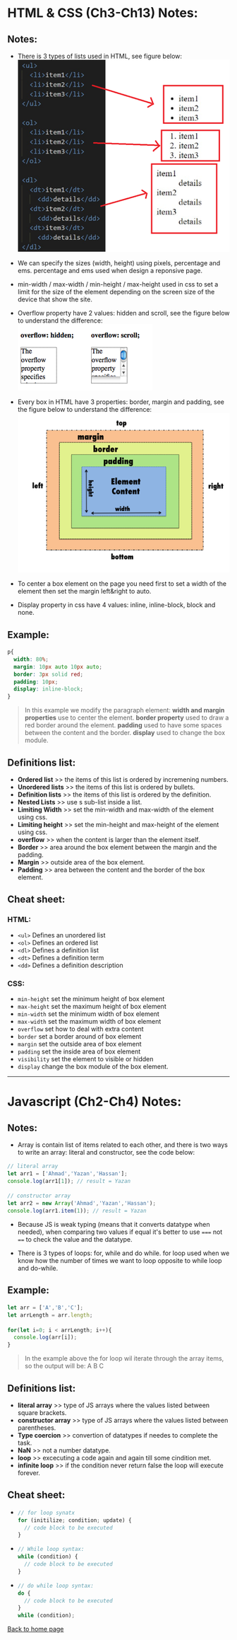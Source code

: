 # **HTML & CSS (Ch3-Ch13) Notes:**

## Notes:

+ There is 3 types of lists used in HTML, see figure below:
![lists](img/lists.png)

+ We can specify the sizes (width, height) using pixels, percentage and ems. percentage and ems used when design a reponsive page.

+ min-width / max-width / min-height / max-height used in css to set a limit for the size of the element depending on the screen size of the device that show the site.

+ Overflow property have 2 values: hidden and scroll, see the figure below to understand the difference:
![overflow](img/overflow.png)

+ Every box in HTML have 3 properties: border, margin and padding, see the figure below to understand the difference: 
![boxmodel](img/boxmodel.png)

+ To center a box element on the page you need first to set a width of the element then set the margin left&right to auto.

+ Display property in css have 4 values: inline, inline-block, block and none.

## Example:

```css
p{
  width: 80%;
  margin: 10px auto 10px auto;
  border: 3px solid red;
  padding: 10px;
  display: inline-block;
}
```
> In this example we modify the paragraph element: **width and margin properties** use to center the element. **border property** used to draw a red border around the element. **padding** used to have some spaces between the content and the border. **display** used to change the box module. 

## Definitions list:

+ **Ordered list** >> the items of this list is ordered by incremening numbers.
+ **Unordered lists** >> the items of this list is ordered by bullets.
+ **Definition lists** >> the items of this list is ordered by the definition.
+ **Nested Lists** >> use s sub-list inside a list.
+ **Limiting Width** >> set the min-width and max-width of the element using css.
+ **Limiting height** >> set the min-height and max-height of the element using css.
+ **overflow** >> when the content is larger than the element itself.
+ **Border** >> area around the box element between the margin and the padding.
+ **Margin** >> outside area of the box element.
+ **Padding** >> area between the content and the border of the box element. 

## Cheat sheet:
### HTML:
+ `<ul>` Defines an unordered list
+ `<ol>` Defines an ordered list
+ `<dl>` Defines a definition list
+ `<dt>` Defines a definition term
+ `<dd>` Defines a definition description

### CSS:
+ `min-height` set the minimum height of box element
+ `max-height` set the maximum height of box element
+ `min-width` set the minimum width of box element
+ `max-width` set the maximum width of box element
+ `overflow` set how to deal with extra content
+ `border`  set a border around of box element 
+ `margin` set the outside area of box element
+ `padding`  set the inside area of box element
+ `visibility` set the element to visible or hidden
+ `display` change the box module of the box element.

---
# **Javascript (Ch2-Ch4) Notes:**

## Notes:

+ Array is contain list of items related to each other, and there is two ways to write an array: literal and constructor, see the code below:
```javascript
// literal array
let arr1 = ['Ahmad','Yazan','Hassan'];
console.log(arr1[1]); // result = Yazan

// constructor array
let arr2 = new Array('Ahmad','Yazan','Hassan');
console.log(arr1.item(1)); // result = Yazan
```
+ Because JS is weak typing (means that it converts datatype when needed), when comparing two values if equal it's better to use `===` not `==` to check the value and the datatype.

+ There is 3 types of loops: for, while and do while. for loop used when we know how the number of times we want to loop opposite to while loop and do-while. 

## Example:

```javascript
let arr = ['A','B','C'];
let arrLength = arr.length;

for(let i=0; i < arrLength; i++){
  console.log(arr[i]);
}
```
> In the example above the for loop wil iterate through the array items, so the output will be: A B C

## Definitions list:

+ **literal array** >> type of JS arrays where the values listed between square brackets.
+ **constructor array** >> type of JS arrays where the values listed between parentheses.
+ **Type coercion** >> convertion of datatypes if needes to complete the task.
+ **NaN** >> not a number datatype.
+ **loop** >> excecuting a code again and again till some cindition met.
+ **infinite loop** >> if the condition never return false the loop will execute forever.


## Cheat sheet:
+ ```javascript
  // for loop synatx
  for (initilize; condition; update) {
    // code block to be executed
  }
  ```
+ ```javascript
  // While loop syntax:
  while (condition) {
    // code block to be executed
  }
  ```
+ ```javascript
  // do while loop syntax:
  do {
    // code block to be executed
  }
  while (condition);
  ```


[Back to home page](../README.md)